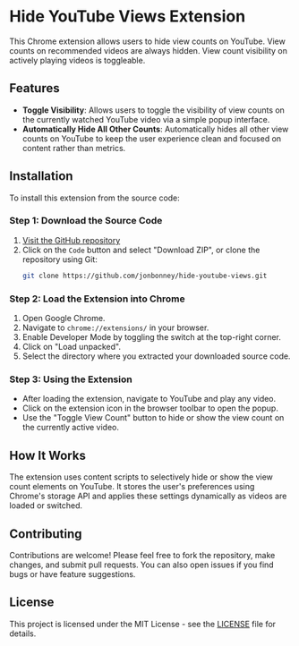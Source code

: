 # Hide YouTube Views Extension

This Chrome extension allows users to hide view counts on YouTube. View counts on recommended videos
are always hidden. View count visibility on actively playing videos is toggleable.

## Features

- **Toggle Visibility**: Allows users to toggle the visibility of view counts on the currently watched YouTube video via a simple popup interface.
- **Automatically Hide All Other Counts**: Automatically hides all other view counts on YouTube to keep the user experience clean and focused on content rather than metrics.

## Installation

To install this extension from the source code:

### Step 1: Download the Source Code

1. [Visit the GitHub repository](https://github.com/jonbonney/hide-youtube-views)
2. Click on the `Code` button and select "Download ZIP", or clone the repository using Git:
   ```bash
   git clone https://github.com/jonbonney/hide-youtube-views.git
   ```

### Step 2: Load the Extension into Chrome

1. Open Google Chrome.
2. Navigate to `chrome://extensions/` in your browser.
3. Enable Developer Mode by toggling the switch at the top-right corner.
4. Click on "Load unpacked".
5. Select the directory where you extracted your downloaded source code.

### Step 3: Using the Extension

- After loading the extension, navigate to YouTube and play any video.
- Click on the extension icon in the browser toolbar to open the popup.
- Use the "Toggle View Count" button to hide or show the view count on the currently active video.

## How It Works

The extension uses content scripts to selectively hide or show the view count elements on YouTube. It stores the user's preferences using Chrome's storage API and applies these settings dynamically as videos are loaded or switched.

## Contributing

Contributions are welcome! Please feel free to fork the repository, make changes, and submit pull requests. You can also open issues if you find bugs or have feature suggestions.

## License

This project is licensed under the MIT License - see the [LICENSE](LICENSE) file for details.
